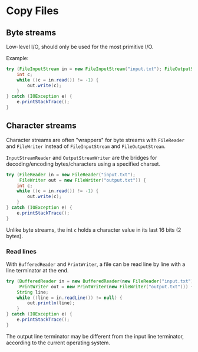 # Copy Files

## Byte streams

Low-level I/O, should only be used for the most primitive I/O.

Example:

```java
try (FileInputStream in = new FileInputStream("input.txt"); FileOutputStream out = new FileOutputStream("output.txt")) {
    int c;
    while ((c = in.read()) != -1) {
        out.write(c);
    }
} catch (IOException e) {
    e.printStackTrace();
}
```

## Character streams

Character streams are often "wrappers" for byte streams with `FileReader` and `FileWriter` instead of `FileInputStream` and `FileOutputStream`.

`InputStreamReader` and `OutputStreamWriter` are the bridges for decoding/encoding bytes/characters using a specified charset.

```java
try (FileReader in = new FileReader("input.txt");
     FileWriter out = new FileWriter("output.txt")) {
    int c;
    while ((c = in.read()) != -1) {
        out.write(c);
    }
} catch (IOException e) {
    e.printStackTrace();
}
```

Unlike byte streams, the int `c` holds a character value in its last 16 bits (2 bytes).

### Read lines

With `BufferedReader` and `PrintWriter`, a file can be read line by line with a line terminator at the end.

```java
try (BufferedReader in = new BufferedReader(new FileReader("input.txt"));
     PrintWriter out = new PrintWriter(new FileWriter("output.txt"))) {
    String line;
    while ((line = in.readLine()) != null) {
        out.println(line);
    }
} catch (IOException e) {
    e.printStackTrace();
}
```

The output line terminator may be different from the input line terminator, according to the current operating system.
